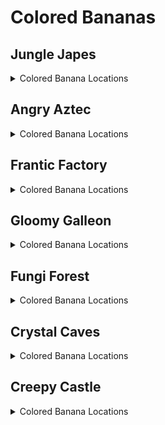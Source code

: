 # Colored Bananas 

## Jungle Japes
<details>
<summary>Colored Banana Locations</summary>

<details>
<summary>Jungle Japes</summary>

| Name | Amount |
| ---- | ------ |
| Starting area against outside wall | 10 | 
| Starting area treetops | 15 | 
| Pentagon around Diddy's Cave GB | 5 | 
| Bunch in front of Cave T&S | 5 | 
| Line in front of cave peanut gate | 5 | 
| Bunch on torch in cave tunnel | 5 | 
| W1 bunches | 10 | 
| W2 bunches | 10 | 
| Along the shoreline on Tag Barrel side of river | 15 | 
| Cannon to Diddy cage (2 bunches) | 10 | 
| Tops of solid bushes (TB side) | 10 | 
| Tops of bushes (Painting Room side) | 10 | 
| From Diddy BP to river side (7 custom, 3 Diddy) | 3 | 
| From Diddy BP to river side (7 custom, 3 Diddy) | 7 | 
| Bunch in Minecart exit | 5 | 
| Up the slope to painting room | 10 | 
| Leading up to and on BBlast pad | 10 | 
| Up the vine to Funky's and lining the edge of Funky's area | 15 | 
| On the edge of cannon platform | 10 | 
| Bunches on torches by DK and Tiny BPs | 10 | 
| Singles in DK/Tiny BP tunnel (10 custom, 10 Chunky) | 20 | 
| W5 bunches and 5 singles around on mountain | 10 | 
| W5 bunches and 5 singles around on mountain | 5 | 
| Ring of singles around beehive area | 15 | 
| Beehive area inner platform ring (between trees) | 10 | 
| Bunch on stump (beehive area) | 5 | 
| Singles on steps leading to beehive | 10 | 
| From W4 to Cranky (1 custom, 9 Donkey) | 10 | 
| Bottom of pit near Diddy BP | 5 | 
| Bunches above water in fairy room | 10 | 
| Bunches on torches in boulder room | 10 | 
| W4 bunches | 10 | 
| Cranky trees (1 custom, 1 Lanky, 1 Tiny bunch) | 15 | 
| Outside ring around Cranky area | 20 | 
| Inside ring around Cranky's Lab | 10 | 
| Lanky's blueprint room (8 custom, 7 Lanky) | 11 | 
| Lanky's blueprint room (8 custom, 7 Lanky) | 4 | 
| 4 corners of Lanky BP room | 20 | 
| Slope to Painting room (2 custom, 3 Lanky) | 4 | 
| Slope to Painting room (2 custom, 3 Lanky) | 1 | 
| Riverbed (5 custom, 5 Lanky) | 10 | 
| Riverbed bunches (on each end) | 10 | 
| Ring around mountain (3 custom, 7 Diddy) | 10 | 
| First tunnel (10 custom, 5 Tiny) | 15 | 
| Slopes to Diddy's cage (4 custom, 6 Donkey) | 10 | 
| Rambi door to Fairy room (3 custom, 7 Tiny) | 5 | 
| Rambi door to Fairy room (3 custom, 7 Tiny) | 5 | 
| 3 bunches on riverbed | 15 | 
| Next to Snide | 10 | 
| Diddy cave around exterior | 10 | 
| On the edge of Diddy's cage platform | 5 | 
| T&S above diddy BP (2 custom, 1 Donkey bunch) | 15 | 
| between vines from funky to cannon | 10 | 
| Behind stump in beehive area | 10 | 
| Above Melon Crate behind mountain | 5 | 
| Above melon crate behind boulder | 5 | 
| Inside Free Diddy cage | 5 | 
| Between starting vines (Donkey) | 5 | 
| On top of slippery slope in BP cave (Lanky) | 5 | 
| W3 bunches (Donkey) | 10 | 
| Starting area (Diddy) | 5 | 
| On Funky's shop (Chunky) | 10 | 
| Under Lanky's bonus barrel in first cave (Lanky) | 5 | 
| In Rambi hut (Lanky) | 5 | 
| In Rambi hut (Donkey) | 5 | 
| In Rambi hut (Diddy) | 5 | 
| In Rambi hut (Tiny) | 5 | 
| On treetops (Tag barrel side) (Diddy) | 10 | 
| Inside cage with Rambi Box (Donkey) | 5 | 
| On 4 trees in Beehive area (Chunky) | 20 | 
| On treetop by Funky (Donkey) | 5 | 
| On treetop by cannon (Donkey) | 5 | 
| Underwater bunches (Diddy) | 10 | 
| On treetops (Painting room side) (Diddy) | 10 | 
| Beehive area, left stump (Tiny) | 15 | 
| Beehive area, right stump (Tiny) | 15 | 
| Diddy's cage treetop (Donkey) | 5 | 
| In front of beehive entrance (Tiny) | 5 | 
| Under Tiny's bonus barrel in first cave (Tiny) | 5 | 
| Around boulder past rambi gate (Lanky) | 5 | 
| Treetop by Snide's (Lanky) | 5 | 
| Around underground entrance (Chunky) | 5 | 
| On Cranky's Lab (Chunky) | 5 | 
| Bunch by Snide's (Lanky) | 5 | 
| Japes Rock bunch (Chunky) | 5 | 
| Starting area lower (DK portal side) | Balloon |
| Starting area lower (gate side) | Balloon |
| Starting area upper (DK portal side) | Balloon |
| Starting area upper (gate side) | Balloon |
| First tunnel 1 (gate side) | Balloon |
| First tunnel 2 (main area side) | Balloon |
| Minecart exit | Balloon |
| Painting room peanut switch | Balloon |
| Over river by middle switch | Balloon |
| T&S portal above Diddy BP | Balloon |
| Around mountain | Balloon |
| In front of Diddy's cage | Balloon |
| Funky's Armory | Balloon |
| Cannon to Diddy's cage | Balloon |
| Tunnel near DK BP | Balloon |
| Tunnel near Tiny BP | Balloon |
| Near high W2 above river | Balloon |
| Above river by tag barrel | Balloon |
| Over river by big vine | Balloon |
| Beehive area between trees | Balloon |
| Above beehive | Balloon |
| Above stump | Balloon |
| Above vines next to BBlast | Balloon |
| Between trees in front of painting room | Balloon |
| Near main Tag Barrel | Balloon |
| Above hole by Diddy BP (BP side) | Balloon |
| Above hole by Diddy BP (wall side) | Balloon |
| Between beaver and rambi door | Balloon |
| Above slope to Cranky | Balloon |
| In first cave (Diddy) | Balloon |
| In front of Snide's (Donkey) | Balloon |
| In boulder cave 1 (Chunky) | Balloon |
| Behind Rambi hut (Lanky) | Balloon |
| Above mountain (Diddy) | Balloon |
| Under baboon blast pad (Donkey) | Balloon |
| In front of Cranky (Donkey) | Balloon |
| Behind Rambi hut (Tiny) | Balloon |
| In fairy room (Tiny) | Balloon |
| In boulder cave 2 (Chunky) | Balloon |
| In boulder cave 3 (Chunky) | Balloon |
| In Lanky blueprint room (Lanky) | Balloon |
</details>
<details>
<summary>Japes Lanky Cave</summary>

| Name | Amount |
| ---- | ------ |
| Each side of the painting | 10 | 
| On pillars (Lanky) | 10 | 
| On steps (Lanky) | 10 | 
| In painting room (Lanky) | Balloon |
</details>
<details>
<summary>Japes Mountain</summary>

| Name | Amount |
| ---- | ------ |
| Bunch on Diddy's switch | 5 | 
| Singles on path to switch | 5 | 
| Big upside down minecart | 5 | 
| 2 bunches on big barrel (with ammo) | 10 | 
| Bunches on piles of coal | 10 | 
| 2 bunches on steel kegs (2nd room) | 10 | 
| Dynamite box in chimpy charge switch room | 5 | 
| Bunches on staircase-shaped boxes | 10 | 
| Conveyors | 10 | 
| On box in corner of conveyor room (Diddy) | 5 | 
| In river (Diddy) | 5 | 
| On box by conveyors (Diddy) | 5 | 
| In front of peanut switch (Diddy) | 5 | 
| First room above river | Balloon |
| In conveyor room (Diddy) | Balloon |
</details>
<details>
<summary>Japes Under Ground</summary>

| Name | Amount |
| ---- | ------ |
| On path (15 custom, 5 Chunky) | 20 | 
| On blueprint platform | 5 | 
| Bunches on path (Chunky) | 10 | 
| Left side | Balloon |
| Right (inner) side | Balloon |
</details>
<details>
<summary>Japes Tiny Hive</summary>

| Name | Amount |
| ---- | ------ |
| Paths to 1st & 2nd Switch | 10 | 
| Around first switch room | 10 | 
| Behind 2nd hallway arch | 10 | 
| Rings on steps (12 custom, 8 Tiny) | 20 | 
| Around 2nd switch room | 10 | 
| Around final room | Balloon |
| In first room (Tiny) | Balloon |
</details>
<details>
<summary>Japes Baboon Blast</summary>

| Name | Amount |
| ---- | ------ |
| Baboon blast singles between barrels | 10 | 
| Japes Baboon Blast (Donkey) | 10 | 
</details>
</details>

## Angry Aztec
<details>
<summary>Colored Banana Locations</summary>

<details>
<summary>Angry Aztec</summary>

| Name | Amount |
| ---- | ------ |
| At DK Portal before W1 | 5 | 
| First tunnel (5 custom, 5 Chunky) | 10 | 
| On DK BP archway | 10 | 
| First tunnel (5 custom, 5 Lanky) | 10 | 
| Singles all around oasis (17 custom, 3 Donkey) | 20 | 
| Singles on vines and bunch on guitar pad | 10 | 
| Around llama cage (upper) | 10 | 
| Around llama cage (lower) | 15 | 
| Bunches on each side of the Tiny Temple door | 10 | 
| Around Tiny Temple (on temple) | 20 | 
| Singles around Diddy BP | 10 | 
| 4 corners of top of Tiny Temple | 20 | 
| In front of Candy's | 5 | 
| Bunches on W1 | 5 | 
| Bunches on W1 | 5 | 
| Second tunnel (5 custom, 5 Diddy) | 10 | 
| Bunch on boulder switch | 5 | 
| Snake path to Cranky (5 custom, 5 Lanky) | 10 | 
| Bunches next to Cranky (1 custom, 1 Lanky bunch) | 10 | 
| W2 bunches (1 custom, 1 Diddy) | 5 | 
| W2 bunches (1 custom, 1 Diddy) | 5 | 
| Bunches on W3 | 10 | 
| Second tunnel from boulder pad to Chunky BB (5 custom, 5 Tiny) | 10 | 
| Second tunnel from Chunky BB to far W2 (5 custom, 5 Tiny) | 10 | 
| Near far W2 (2 custom, 3 Diddy) | 5 | 
| Flying bunches around totem (scale up a bit) | 20 | 
| Around totem Llama temple/5DT side (8 custom, 7 Chunky) | 15 | 
| Around totem Snide's side (2 custom, 3 Chunky) | 5 | 
| Top of ramps by tower | 10 | 
| Bunch on trees between Snide's and Beetle Race tower (1 custom, 2 Lanky bunches) | 15 | 
| Around Snide's HQ platform edge | 5 | 
| To Diddy's Tower GB (4 custom, 6 Chunky) | 10 | 
| Near Beetle Race Tower (2 custom, 3 Diddy) | 5 | 
| 15 singles around Beetle Race Tower | 15 | 
| From Snide's Tag to W5 T&S (7 custom, 3 Donkey) | 10 | 
| Bunches around the feed me totem | 10 | 
| Bunches on W4 | 10 | 
| W5 bunches (1 custom, 1 Tiny bunch) | 5 | 
| W5 bunches (1 custom, 1 Tiny bunch) | 5 | 
| Around Llama temple | 15 | 
| Llama temple stairs (1 custom, 4 Donkey) | 5 | 
| On each side of the Llama temple stairs | 10 | 
| On top of Diddy's Feed me totem switch on 5DT | 5 | 
| 5DT side (1 custom, 4 Diddy) | 5 | 
| Around 5DT bottom ledge | 20 | 
| Around 5DT top ledge | 15 | 
| Bunches on patch of sand between Llama temple and W2-3-4 (accessible by jumping from nearby tree) | 10 | 
| Bunches on 4 corners of Chunky BB cage | 20 | 
| Bunches on top of Chunky BB cage | 10 | 
| Along the walls around Chunky BB cage | 15 | 
| Inside giant boulder | 5 | 
| Bunches on each side of Funky's | 10 | 
| Singles up the stairs between Funky and Llama temple | 10 | 
| Singles up the stairs between Llama Temple and W2 | 10 | 
| Around W5 near bonus barrel | 5 | 
| Under Mini Monkey Barrel by Beetle Race Tower (Tiny) | 5 | 
| On oasis treetops (Donkey) | 15 | 
| DK Quicksand cave (Donkey) | 20 | 
| DK Blueprint cave (Donkey) | 10 | 
| On Melon crate on Llama Temple roof (Diddy) | 5 | 
| In sun (Diddy) | 5 | 
| On trees around Beetle race tower (Diddy) | 15 | 
| Path to 5DT (Tiny) | 5 | 
| Trees around back of 5DT (Tiny) | 10 | 
| Trees around front of 5DT (Tiny) | 15 | 
| Trees between Llama Temple and 5DT (Lanky) | 15 | 
| Vase room (Chunky) | 20 | 
| Chunky vase room back wall | Balloon |
| Chunky vase room right wall | Balloon |
| DK BP room over/under bridge | Balloon |
| Oasis | Balloon |
| In front of Candy | Balloon |
| Behind Tiny Temple | Balloon |
| Behind Llama cage high up | Balloon |
| Rising from quicksand near oasis | Balloon |
| Near Hunky Chunky barrel | Balloon |
| Cranky snake path left side | Balloon |
| Around giant boulder | Balloon |
| Behind Beetle Race Tower high up | Balloon |
| In front of Snide's | Balloon |
| Around feed me totem | Balloon |
| Right side of 5DT | Balloon |
| Spiral around tree left side of 5DT | Balloon |
| Near Cranky's lab (right side) (Donkey) | Balloon |
| In front of Tiny Temple (Diddy) | Balloon |
| Behind Llama Temple (Donkey) | Balloon |
| Near Cranky's Lab (left side) (Donkey) | Balloon |
| Quicksand cave (Diddy) | Balloon |
</details>
<details>
<summary>Aztec Donkey5DTemple</summary>

| Name | Amount |
| ---- | ------ |
| First dead end | 10 | 
| Second dead end | 5 | 
| Path to GB | 16 | 
| Path to GB | 4 | 
| First dead end | Balloon |
</details>
<details>
<summary>Aztec Diddy5DTemple</summary>

| Name | Amount |
| ---- | ------ |
| Path to GB | 16 | 
| Path to GB | 4 | 
| Second dead end | 10 | 
| First dead end | 10 | 
| Right side (Diddy) | Balloon |
</details>
<details>
<summary>Aztec Lanky5DTemple</summary>

| Name | Amount |
| ---- | ------ |
| Path to GB | 21 | 
| Path to GB | 4 | 
| Dead end | 5 | 
| Dead end | Balloon |
| Middle (Lanky) | Balloon |
</details>
<details>
<summary>Aztec Tiny5DTemple</summary>

| Name | Amount |
| ---- | ------ |
| Path to GB | 21 | 
| Path to GB | 4 | 
| Dead end | 5 | 
| Right side Mini Monkey room (scale 0.6) | 10 | 
| Dead end | Balloon |
</details>
<details>
<summary>Aztec Chunky5DTemple</summary>

| Name | Amount |
| ---- | ------ |
| Path to GB | 26 | 
| Path to GB | 4 | 
| Left side (Chunky) | Balloon |
| Right side (Chunky) | Balloon |
</details>
<details>
<summary>Aztec Llama Temple</summary>

| Name | Amount |
| ---- | ------ |
| Entrance stairs (9 custom, 6 Lanky) | 15 | 
| Around water/lava | 15 | 
| Bottom of stairs to Llama | 20 | 
| W2 in Llama temple | 5 | 
| W2 in Llama temple | 5 | 
| Bottom of stairs to W1 | 10 | 
| Leading to Trombone Tremor pad | 10 | 
| W1 (1 custom, 1 Lanky bunch) | 10 | 
| Behind and above llama | 10 | 
| All around Llama Temple (Donkey) | 15 | 
| To lava room (Tiny) | 3 | 
| To lava room (Tiny) | 2 | 
| On Tiny switches in lava room (Tiny) | 10 | 
| On vines in Matching game room (Lanky) | 5 | 
| Matching game room right side | Balloon |
| Above Llama | Balloon |
| Lava room | Balloon |
| Above lava/water (Tiny) | Balloon |
| In Lanky's room (Lanky) | Balloon |
| In Lanky's room (Lanky) | Balloon |
</details>
<details>
<summary>Aztec Tiny Temple</summary>

| Name | Amount |
| ---- | ------ |
| In Vulture room (1 custom, 9 Lanky) | 10 | 
| Underwater square room corners | 20 | 
| Monkey tongues (2 custom, 3 Diddy) | 5 | 
| Path to Free Tiny (3 custom, 7 Diddy) | 10 | 
| Path to Chunky's room (1 custom, 4 Chunky) | 5 | 
| On vulture GB switch (Lanky) | 5 | 
| Long monkey tongue (Diddy) | 15 | 
| Mini Monkey tunnel (Tiny) | 5 | 
| In corner around torch (Chunky) | 25 | 
| Mini Monkey alcove | Balloon |
| Tiny's room (Tiny) | Balloon |
| Tiny's room (Tiny) | Balloon |
| Vulture room (Chunky) | Balloon |
</details>
</details>

## Frantic Factory
<details>
<summary>Colored Banana Locations</summary>

<details>
<summary>Frantic Factory</summary>

| Name | Amount |
| ---- | ------ |
| Entrance on K. Rool mat | 5 | 
| Around hatch | 10 | 
| On Hatch switch | 5 | 
| Hatch switch room left wall | 5 | 
| Hatch switch room on console | 10 | 
| W3 (1 custom, 1 Chunky) | 5 | 
| W3 (1 custom, 1 Chunky) | 5 | 
| Snide room on metal boxes | 10 | 
| Pole from entrance to testing - upper room | 10 | 
| Tunnel to Snide room | 5 | 
| Snide room pole - upper room | 10 | 
| Block tower room under stairs with DK coins | 15 | 
| Block tower room on top of DK coins stairs in front of window | 5 | 
| On the floor at the base of block tower | 10 | 
| On corner block of Block tower | 5 | 
| Block tower room on box pile to tag barrel | 5 | 
| Block tower room on box by tag barrel | 5 | 
| Block tower room on grate between Mini Monkey and Tag barrel | 5 | 
| Block tower room by tunnel to spinning wheel (1 custom, 1 Tiny bunch) | 10 | 
| All around Block tower room | 20 | 
| Around numbers game | 10 | 
| Tunnel to numbers game (5 custom, 5 Donkey) | 10 | 
| Block tower (lower block towards R&D and tunnel to numbers game) | 5 | 
| Block tower (R block near top) | 5 | 
| Block tower (middle D block on the right path up) | 5 | 
| Pole to R&D - lower room | 10 | 
| R&D Pole | 5 | 
| R&D pole - upper room | 10 | 
| Tunnel from pole to R&D room | 5 | 
| Lower R&D pathway (10 custom, 5 Lanky) | 15 | 
| R&D in grate with 4 Chunky coins | 5 | 
| Tunnel from R&D room to above Power shed | 5 | 
| R&D corners of room with lever | 10 | 
| Corners of Car race room (right) | 10 | 
| Corners of Car race room (left) | 10 | 
| Diddy R&D room | 10 | 
| Diddy R&D room in front of 4 buttons | 20 | 
| Leading to Chunky R&D room | 2 | 
| Leading to Chunky R&D room | 3 | 
| Chunky R&D room behind chest | 10 | 
| Lanky R&D room upper 3 barrels | 15 | 
| Lanky R&D room lower 3 barrels | 15 | 
| On F Key | 5 | 
| Side walls of Lanky R&D room | 10 | 
| In fall from the hatch to power shed | 5 | 
| In Dark room on box | 5 | 
| On Simian Spring ledge with coins | 10 | 
| On box in stack of boxes to Candy/Cranky - left | 5 | 
| On box in stack of boxes to Candy/Cranky - right | 5 | 
| From BBlast pad to Tiny BP pole | 5 | 
| From Prod room to Chunky room (1 custom, 4 Donkey) | 5 | 
| Bottom of production room (3 custom, 12 Diddy) | 15 | 
| Prod room Chunky switch | 5 | 
| Prod room Diddy switch | 5 | 
| Prod room Lanky switch | 5 | 
| Prod room Tiny switch | 5 | 
| Prod room from elevator to center | 15 | 
| Prod room around center piece (lower floor) | 15 | 
| Prod room around center piece (higher floor) | 10 | 
| Prod room on spinning cylinder out from center piece | 5 | 
| Bunches on W4 | 5 | 
| Bunches on W4 | 5 | 
| Prod room upper level from elevators to spinning cylinders | 15 | 
| Prod room below Tiny conveyors | 10 | 
| Prod room on box-shaped vents below the upper level | 15 | 
| From long pole to prod room (4 custom, 6 Donkey) | 10 | 
| Bottom of long pole around room | 10 | 
| Pole room to arcade | 10 | 
| Pole room to arcade around pole | 10 | 
| Tunnel to Stash Snatch | 5 | 
| Stash Snatch room | 10 | 
| Under W5 table | 5 | 
| Under table to Mini Monkey GB | 15 | 
| On table to Mini Monkey GB | 10 | 
| On DK Arcade | 5 | 
| Tunnel to DK Arcade (5 custom, 5 Diddy) | 10 | 
| Funky room boxes on left | 10 | 
| Funky room on high boxes | 5 | 
| Around Funky platform | 15 | 
| Funky's room boxes on right | 10 | 
| Tunnel to Funky's room (2 custom, 3 Diddy) | 5 | 
| Funky's room around Funky's platform | 10 | 
| Bunches around Funky's store | 15 | 
| Production room spinning arms, inside ring (Chunky) | 10 | 
| Production room spinning arms, outside ring (Chunky) | 10 | 
| Dark room above moving platforms (Chunky) | 15 | 
| Tunnel from entrance to hatch (Donkey) | 5 | 
| Block tower (set of 3 bunches) (Diddy) | 15 | 
| Block tower (set of 2 bunches) (Diddy) | 10 | 
| W5 (Diddy) | 5 | 
| W5 (Diddy) | 5 | 
| Prod room rotating cylinders (Diddy) | 15 | 
| R&D upper walkway (Lanky) | 5 | 
| Path from stack of boxes to Candy & Cranky (Lanky) | 5 | 
| Pipe in corner of Chunky's room (Lanky) | 4 | 
| Pipe in corner of Chunky's room (Lanky) | 1 | 
| Pipe at the top of Prod room (Lanky) | 20 | 
| Pipe at the top of Prod room (Lanky) | 5 | 
| Prod room on the middle steps between rotating cylinders and the spinning arms (Lanky) | 15 | 
| W2 (Lanky) | 5 | 
| W2 (Lanky) | 5 | 
| Tunnel from starting room towards Testing (2 custom, 3 Tiny) | 5 | 
| Tunnel from pole past blue switch gate to T junction (3 custom, 2 Tiny) | 5 | 
| Tunnel from T junction to block tower (Tiny) | 5 | 
| Tunnel to Car race (Tiny) | 10 | 
| Prod room on conveyors to bonus barrel (Tiny) | 20 | 
| Prod room on far platform past Bonus Barrel (Tiny) | 5 | 
| Arcade room, by Mini Monkey tunnel (Tiny) | 5 | 
| In Spinning wheel room (Tiny) | 5 | 
| By middle window outside of production room (Tiny) | 10 | 
| On pole down hatch (Chunky) | 10 | 
| Chunky R&D room left side (Chunky) | 5 | 
| Chunky R&D room right side (Chunky) | 5 | 
| W1 (Chunky) | 5 | 
| W1 (Chunky) | 5 | 
| First room left corner | Balloon |
| First room right side | Balloon |
| First room by robots left side | Balloon |
| Tunnel by Snide's window | Balloon |
| Pole to block tower lower room | Balloon |
| Pole to block tower upper room | Balloon |
| Tunnel between Snide's and block tower | Balloon |
| Block tower room above arcade window | Balloon |
| Block tower room above block tower | Balloon |
| Around bottom of block tower | Balloon |
| Block tower room in front of numbers game window | Balloon |
| Tunnel to numbers game | Balloon |
| Block tower room by Mini Monkey barrel | Balloon |
| Block tower room by tag barrel | Balloon |
| Funky's room high and around room | Balloon |
| In spinning wheel room | Balloon |
| Pole to R&D lower room | Balloon |
| Pole to R&D upper room | Balloon |
| All around R&D room | Balloon |
| Piano game right side | Balloon |
| In window by car race Mini Monkey | Balloon |
| Tunnel to car race | Balloon |
| Chunky R&D room | Balloon |
| Cranky/Candy room | Balloon |
| Chunky room above blue switch | Balloon |
| Chunky room above dark room entrance | Balloon |
| Dark room | Balloon |
| Arcade room | Balloon |
| Production room very top | Balloon |
| Production room near wall under Lanky pipe | Balloon |
| Production room in front of middle window | Balloon |
| Production room in front of high window | Balloon |
| Around hatch (Chunky) | Balloon |
| Top of pole by Snide (Chunky) | Balloon |
| In piano game room (Lanky) | Balloon |
| In front of Snide (Tiny) | Balloon |
| In Diddy's R&D room (back) (Diddy) | Balloon |
| In Diddy's R&D room (front) (Diddy) | Balloon |
| In R&D above hatch to Chunky's room (Donkey) | Balloon |
| In front of Candy & Cranky (Donkey) | Balloon |
| Around numbers game (Donkey) | Balloon |
| In Diddy's R&D room (left) (Diddy) | Balloon |
| Prod room, by center (Tiny) | Balloon |
| In front of Funky (Tiny) | Balloon |
| Prod room, by highest tag barrel (Lanky) | Balloon |
| Chunky R&D room (Chunky) | Balloon |
</details>
<details>
<summary>Factory Power Hut</summary>

| Name | Amount |
| ---- | ------ |
| On box-shaped vents | 10 | 
| On boxes in corners (Donkey) | 15 | 
</details>
<details>
<summary>Factory Crusher</summary>

| Name | Amount |
| ---- | ------ |
| On conveyors (Donkey) | 15 | 
| In crusher room (Lanky) | Balloon |
</details>
<details>
<summary>Factory Baboon Blast</summary>

| Name | Amount |
| ---- | ------ |
| Baboon Blast group 1 (Donkey) | 10 | 
| Baboon Blast group 2 (Donkey) | 10 | 
</details>
</details>

## Gloomy Galleon
<details>
<summary>Colored Banana Locations</summary>

<details>
<summary>Gloomy Galleon</summary>

| Name | Amount |
| ---- | ------ |
| Entrance (5 custom, 5 Lanky) | 10 | 
| Tunnel to cannon game room | 5 | 
| Tunnels to Lighthouse and 5DS area (6 custom, 9 Tiny) | 15 | 
| To Cranky area (3 custom, 2 Chunky) | 5 | 
| Tunnel to Chests room (5 custom, 5 Chunky) | 10 | 
| Around Chunky chest room | 10 | 
| Inside middle chest with headphones | 5 | 
| Inside left chest with Fairy | 5 | 
| In alcove to chest room by Chunky coins | 10 | 
| On left side of ship to chests room | 5 | 
| On each side of Cranky's Lab ship at the bottom | 10 | 
| On wooden box (5DS side) | 10 | 
| Around battle arena pad | 5 | 
| Back wall of Cranky area at the bottom | 15 | 
| Between the two cannons in Cranky room | 5 | 
| Cranky room inside wall | 10 | 
| Stack of boxes by W2 | 5 | 
| On ship to chests room | 10 | 
| To Tiny BP (2 custom, 3 Tiny) | 5 | 
| Cranky's Room to T&S (2 custom, 3 Chunky) | 5 | 
| Cannon GB room boulder side | 10 | 
| Cannon GB room cannon side | 15 | 
| Cannon game room underwater | 10 | 
| On top of stalactite near 2DS | 5 | 
| Under ship tunnel by 5DS (with oranges) | 15 | 
| In chest by 5DS (Chunky OoB coins) | 5 | 
| In chest by 5DS (Lanky coins) | 5 | 
| Chest around 5DS (DK coins) | 5 | 
| Chest around 5DS (Tiny coins) | 5 | 
| Chest near mech fish (Diddy coins) | 5 | 
| From 5DS to Mech fish on sea floor | 5 | 
| From 5DS to 2DS on sea floor | 5 | 
| On underwater mast of 2DS | 5 | 
| Tunnel to gold tower room (4 custom, 6 Diddy) | 10 | 
| Seafloor around Lanky gold tower | 10 | 
| 4 corners of gold tower room | 20 | 
| On Lanky Gold Tower (5 custom, 5 Lanky) | 9 | 
| On Lanky Gold Tower (5 custom, 5 Lanky) | 1 | 
| On Diddy gold tower | 15 | 
| W4 | 5 | 
| W4 | 5 | 
| On wooden box (lighthouse side) | 10 | 
| Around Candy's Store | 20 | 
| By Seal race | 10 | 
| On ship part by Candy's store | 10 | 
| By submarine entrance | 5 | 
| On seafloor from 5DS to submarine area | 10 | 
| On floating plank with 4 DK coins | 10 | 
| Plank in front of Funky (Melon crate) | 10 | 
| On stalactite between 5DS and mech fish | 5 | 
| Around Funky's store | 20 | 
| Cactus on guitar pad | 5 | 
| Cactus on bongo pad | 5 | 
| Cactus on saxophone pad | 5 | 
| Cactus on top | 5 | 
| Cactus on top between coins | 5 | 
| Bottom around cactus | 15 | 
| Bottom on stalactites around submarine | 20 | 
| In corner behind cactus above the water surface | 10 | 
| Alcove behind Enguarde plank | 20 | 
| Around tag barrel near enguarde box (Lighthouse area) | 5 | 
| Bottom of water around chest between tag barrel and mermaid area | 15 | 
| Bottom of water near mermaid on seashells (Right) | 10 | 
| Bottom of water near mermaid on seashells (Center) | 15 | 
| Bottom of water near mermaid on seashells (Left) | 10 | 
| Bottom on each side of mermaid entrance | 10 | 
| Mermaid area top of pillars on each side | 10 | 
| Mermaid area just under tag barrel | 5 | 
| Bunches leading down to bottom T&S | 20 | 
| Bottom of Lighthouse area around T&S portal | 10 | 
| Around hole leading to bottom T&S | 10 | 
| In front of water lowering switch | 5 | 
| In front of water raising switch | 5 | 
| W1 | 5 | 
| W1 | 5 | 
| W5 | 5 | 
| W5 | 5 | 
| Lighthouse switch | 5 | 
| Baboon Blast pad | 5 | 
| Around lighthouse | 10 | 
| On triangle pad by Diddy's BP | 5 | 
| On seal cage | 10 | 
| Guitar pad on top of lighthouse | 5 | 
| Up the ladder into the lighthouse | 5 | 
| Around Diddy BP | 15 | 
| In alcove behind Enguarde box (Donkey) | 10 | 
| Under ship tunnel by 5DS (Donkey) | 15 | 
| On top of lighthouse (Diddy) | 10 | 
| Around 2DS on seafloor (Diddy) | 10 | 
| In cannon path to Cranky (Diddy) | 10 | 
| On seafloor around mech fish (Diddy) | 20 | 
| On seafloor around enguarde chest in lighthouse area (Lanky) | 5 | 
| Under Enguarde box on 5DS (Lanky) | 5 | 
| On cactus trombone pad (Lanky) | 5 | 
| In chest right of Enguarde box (Lanky) | 5 | 
| In chest left of Enguarde box (Lanky) | 5 | 
| In chest close to mermaid (Lanky) | 5 | 
| In chest close to T&S hole (Lanky) | 5 | 
| W3 (Tiny) | 5 | 
| W3 (Tiny) | 5 | 
| In front of Tiny's treasure chest (Tiny) | 5 | 
| In cannon game room over planks (Tiny) | 15 | 
| On seafloor around lighthouse (Chunky) | 10 | 
| W2 (Chunky) | 5 | 
| W2 (Chunky) | 5 | 
| Under ship tunnel by 5DS (Chunky) | 15 | 
| Cannon game room | Balloon |
| Between W2 and Tiny BP | Balloon |
| Between left side of ship and T&S portal | Balloon |
| Around Cranky | Balloon |
| Around top of lighthouse | Balloon |
| In front of Funky's | Balloon |
| In front of Candy's | Balloon |
| High in gold tower room | Balloon |
| Around cactus (Diddy) | Balloon |
| By Diddy BP (Tiny) | Balloon |
| Above battle crown pad 1 (Lanky) | Balloon |
| Above battle crown pad 2 (Lanky) | Balloon |
| Around cactus (Chunky) | Balloon |
| Above seal cage (Diddy) | Balloon |
| Around lighthouse (Donkey) | Balloon |
| In chests room (Donkey) | Balloon |
| In gold tower room (Diddy) | Balloon |
| By cannon in cannon game room (Chunky) | Balloon |
| Above 2DS (Chunky) | Balloon |
| Above 5DS (Lanky) | Balloon |
| In front of Snide (Tiny) | Balloon |
| In gold tower room (Tiny) | Balloon |
</details>
<details>
<summary>Galleon Sick Bay</summary>

| Name | Amount |
| ---- | ------ |
| Each side of cannon | 10 | 
| In main hallway (Chunky) | 20 | 
| In barrels room (Chunky) | 5 | 
| Corner | Balloon |
</details>
<details>
<summary>Galleon Lighthouse</summary>

| Name | Amount |
| ---- | ------ |
| Ladder at the bottom | 5 | 
| Around first floor platforms | 10 | 
| Around the top of the lighthouse | 5 | 
| Around the bottom of the lighthouse | 15 | 
| Group 1 up the lighthouse (Donkey) | 10 | 
| Group 2 up the lighthouse (Donkey) | 10 | 
| Around top | Balloon |
| Left side (Donkey) | Balloon |
</details>
<details>
<summary>Galleon Mechafish</summary>

| Name | Amount |
| ---- | ------ |
| On planks | 10 | 
</details>
<details>
<summary>Galleon Mermaid Room</summary>

| Name | Amount |
| ---- | ------ |
| In the alcove | 5 | 
| Above the mermaid | 5 | 
</details>
<details>
<summary>Galleon5DShip Diddy Lanky Chunky</summary>

| Name | Amount |
| ---- | ------ |
| Entrance tunnel (1 custom, 4 Diddy) | 5 | 
| On a barrel and a box | 10 | 
| On barrel | 5 | 
| On stack of boxes | 5 | 
| On chests | 10 | 
| On Captain K. Rools Log Book | 5 | 
| On a barrel | 5 | 
| On a box in the corner | 5 | 
| Corners of Diddy's 5DS (Diddy) | 10 | 
| Close right corner of Lanky's 5DS (Lanky) | 5 | 
| Far left corner of Lanky's 5DS (Lanky) | 5 | 
| Far right corner of Lanky's 5DS (Lanky) | 5 | 
</details>
<details>
<summary>Galleon5DShip DKTiny</summary>

| Name | Amount |
| ---- | ------ |
| On stack of boxes on the right | 5 | 
| On box in right bedroom | 5 | 
| On algae on the left | 5 | 
| On boxes in bonus barrel room | 10 | 
| Singles in Tiny's 5DS (2 custom, 8 Tiny) | 10 | 
| On pillow in back bedroom | 5 | 
| Right side of Tiny's 5DS (Tiny) | 5 | 
| Singles in DK's 5DS (Donkey) | 10 | 
| Left side of Tiny's 5DS (Tiny) | 5 | 
</details>
<details>
<summary>Galleon2DShip</summary>

| Name | Amount |
| ---- | ------ |
| On the right on Tiny's side | 10 | 
| In the chests | 15 | 
| In tunnel to GB | 10 | 
| On barrel in Tiny's 2DS (Tiny) | 5 | 
| On path to Enguarde box (Lanky) | 5 | 
| On chest in Tiny's 2DS (Tiny) | 5 | 
| At the end of tunnel to GB (Lanky) | 5 | 
</details>
<details>
<summary>Galleon Submarine</summary>

| Name | Amount |
| ---- | ------ |
| Back of submarine | 5 | 
| On each side | 10 | 
| On console | 5 | 
</details>
<details>
<summary>Galleon Treasure Chest</summary>

| Name | Amount |
| ---- | ------ |
| Along bottom on each side | 10 | 
</details>
<details>
<summary>Galleon Baboon Blast</summary>

| Name | Amount |
| ---- | ------ |
| Baboon blast bunches (Donkey) | 15 | 
</details>
</details>

## Fungi Forest
<details>
<summary>Colored Banana Locations</summary>

<details>
<summary>Fungi Forest</summary>

| Name | Amount |
| ---- | ------ |
| Mushroom near DK portal | 5 | 
| Mushroom by pink tunnel | 5 | 
| Mushroom with vines leading to other mushroom | 5 | 
| Other mushroom whose vines lead to | 5 | 
| Mushroom with vines leading to minecart | 5 | 
| On vines between two shrooms | 10 | 
| Vines to minecart | 5 | 
| Around the roof of minecart | 10 | 
| Mushroom by blue tunnel | 5 | 
| Stumps leading to pendulum | 15 | 
| Up the pendulum | 5 | 
| Behind clock | 5 | 
| Cannon trajectory | 10 | 
| Under W2 Tag Barrel | 5 | 
| Bouncy shroom by pink tunnel | 5 | 
| On pink tunnel lip | 5 | 
| On blue tunnel lip | 5 | 
| Against the wall by the apple destination | 10 | 
| W3 to pink tunnel | 5 | 
| W4 to Minecart | 10 | 
| Stump to Minecart | 5 | 
| Mill area - Mushroom by blue tunnel | 5 | 
| Mushroom by Snide's | 5 | 
| Mushroom by Diddy's barn | 5 | 
| Mushroom by back tag barrel | 5 | 
| Mushroom by Minecart exit | 5 | 
| Top of Minecart exit | 10 | 
| Top of Mill (8 custom, 7 Lanky) | 15 | 
| Outside of conveyor belt (behind night gate) | 5 | 
| W1 (1 custom, 1 Lanky bunch) | 5 | 
| W1 (1 custom, 1 Lanky bunch) | 5 | 
| Behind Diddy's Barn | 5 | 
| Leading to Diddy barn (2 custom, 3 Diddy) | 5 | 
| Against wall behind back tag barrel | 5 | 
| Around the outside of DK's barn | 20 | 
| Around the inside of DK's barn | 15 | 
| On thorns hedge | 15 | 
| Behind leaf wall by DK BP | 10 | 
| Apple GB T&S behind night gate | 5 | 
| Around apple (1 custom, 9 Chunky) | 10 | 
| Below Mini Monkey barrel | 5 | 
| Inside fence around beanstalk | 10 | 
| Around the outside of the fence around beanstalk | 15 | 
| Below tag barrel on bouncy shroom around giant mushroom | 5 | 
| On mushroom near Cranky | 5 | 
| Mushroom near rocketbarrel | 5 | 
| Mushroom near yellow tunnel | 5 | 
| In patch of grass near yellow tunnel | 10 | 
| In moat around giant mushroom | 10 | 
| By middle exit of giant mushroom | 5 | 
| Around Tiny BP | 10 | 
| Behind ladder to BBlast | 5 | 
| Behind ladder leading to Giant Mushroom middle entrance | 10 | 
| Around baboon blast platform | 10 | 
| On BBlast pad | 5 | 
| On path to giant mushroom middle entrance | 15 | 
| Entrance of Light room | 5 | 
| Each side of back T&S on top of giant mushroom | 10 | 
| Just off the edge by Face Puzzle entrance | 5 | 
| Entrance of Dark room | 5 | 
| Behind night ladder on top of giant mushroom | 5 | 
| By battle arena on little outcrop | 5 | 
| Around battle crown platform | 10 | 
| Around Lanky switch on top of giant mushroom | 10 | 
| Path to Rabbit race (2 custom, 3 Lanky) | 5 | 
| On Rabbit's home | 5 | 
| On Guitar pad in W4 area | 5 | 
| Saxophone pad in tree area | 5 | 
| On anthill around hole | 5 | 
| Around anthill (2 custom, 8 Tiny) | 10 | 
| In owl alcove | 5 | 
| Around rocketbarrel barrel | 5 | 
| Tree stumps rocketbarrel side | 10 | 
| Tree stumps rabbit side | 10 | 
| Stump at the entrance of tree area | 10 | 
| On top of yellow tunnel in tree area | 5 | 
| Around patch of grass by melon crate | 10 | 
| Line under tree by Lanky BP | 10 | 
| In purple tunnel (Donkey) | 5 | 
| In blue tunnel (Donkey) | 5 | 
| Path to thornvine barn (Donkey) | 5 | 
| Path to Baboon Blast pad (Donkey) | 5 | 
| On thornvine barn switch (Donkey) | 5 | 
| W5 (Donkey) | 5 | 
| W5 (Donkey) | 5 | 
| Around giant mushroom upper exterior (Diddy) | 10 | 
| Around tree (Diddy) | 10 | 
| Under starting area rocketbarrel (Diddy) | 10 | 
| Under giant mushroom rocketbarrel (Diddy) | 10 | 
| By entrance of rafters attic (Diddy) | 5 | 
| On hollow tree (Diddy) | 5 | 
| W4 (Diddy) | 5 | 
| W4 (Diddy) | 5 | 
| W3 (1 Lanky, 1 Tiny) | 5 | 
| W3 (1 Lanky, 1 Tiny) | 5 | 
| Yellow tunnel (Lanky) | 10 | 
| Around giant mushroom base (Lanky) | 10 | 
| In entrance to Lanky's attic (Lanky) | 5 | 
| Over baboon balloon pad (Lanky) | 5 | 
| On Giant mushroom top switch (Lanky) | 5 | 
| On Rabbit Race instrument pad (Lanky) | 5 | 
| Green tunnel (Tiny) | 1 | 
| Green tunnel (Tiny) | 4 | 
| On riverbed around mill (3 custom, 17 Tiny) | 20 | 
| On mushrooms in beanstalk area (Tiny) | 15 | 
| On anthill (Tiny) | 5 | 
| W2 (Chunky) | 5 | 
| W2 (Chunky) | 5 | 
| On minecart entrance (Chunky) | 5 | 
| Around giant mushroom lower exterior | 10 | 
| Above apple GB | Balloon |
| By blue wall near Minecart | Balloon |
| Around roof of minecart | Balloon |
| High against wall between pink tunnel and minecart | Balloon |
| Behind clock | Balloon |
| Near blue tunnel mill side | Balloon |
| Next to conveyor GB box | Balloon |
| Side of Mill where back entrance is | Balloon |
| Above back tag barrel (Mill area) | Balloon |
| Barn area right side | Balloon |
| Barn area left side | Balloon |
| Around beanstalk | Balloon |
| At first giant mushroom level by rocketbarrel barrel | Balloon |
| By second level entrance | Balloon |
| By high W5 | Balloon |
| By T&S on top of giant mushroom | Balloon |
| By battle crown | Balloon |
| By yellow tunnel tree side | Balloon |
| Rabbit race | Balloon |
| By T&S portal (tree area) | Balloon |
| Above tree | Balloon |
| In front of Snide (Diddy) | Balloon |
| Above Tiny's blueprint (Tiny) | Balloon |
| Behind Diddy's barn (Donkey) | Balloon |
| Above Chunky's blueprint (Chunky) | Balloon |
| By DK's blueprint (Tiny) | Balloon |
</details>
<details>
<summary>Forest Anthill</summary>

| Name | Amount |
| ---- | ------ |
| On outside islands | 10 | 
</details>
<details>
<summary>Forest Baboon Blast</summary>

| Name | Amount |
| ---- | ------ |
| Between some barrels | 10 | 
| In baboon blast course (Donkey) | 10 | 
</details>
<details>
<summary>Forest Winch Room</summary>

| Name | Amount |
| ---- | ------ |
| On boxes in winch room | 15 | 
| In winch room (Diddy) | Balloon |
</details>
<details>
<summary>Forest Rafters</summary>

| Name | Amount |
| ---- | ------ |
| On plank near entrance | 5 | 
| On long plank near GB | 10 | 
| Rafters Right side (Diddy) | 5 | 
| Rafters Left side (Diddy) | 5 | 
</details>
<details>
<summary>Forest Thornvine Barn</summary>

| Name | Amount |
| ---- | ------ |
| On barrel and box near entrance | 10 | 
| On boxes by switch and ladder | 10 | 
| On two barrels by switch | 10 | 
| Near melon crate in thornvine area | 5 | 
| On boxes on upper level | 10 | 
| On ladder | 5 | 
| On switch (Donkey) | 5 | 
</details>
<details>
<summary>Forest Mill Front</summary>

| Name | Amount |
| ---- | ------ |
| On flour bag by Mini Monkey | 5 | 
| On conveyor belt | 5 | 
| On DK switch (Donkey) | 5 | 
| Middle of the room | Balloon |
| In DK's lever room (Donkey) | Balloon |
</details>
<details>
<summary>Forest Giant Mushroom</summary>

| Name | Amount |
| ---- | ------ |
| By entrance near gun switches | 10 | 
| Up first ladder up each path | 10 | 
| On first island to Speedy Swing Sortie | 5 | 
| On vines leading to night gate | 5 | 
| On floor with oranges | 10 | 
| Over gaps near top | 15 | 
| Between cannons (Donkey) | 15 | 
| Around Diddy's blueprint (3 custom, 7 Diddy) | 10 | 
| On Tiny switch (Tiny) | 5 | 
| First ladder up mushroom (2 custom, 3 Chunky) | 5 | 
| Second ladder up mushroom (2 custom, 3 Chunky) | 5 | 
| Third ladder up mushroom (2 custom, 3 Chunky) | 5 | 
| Fourth ladder up mushroom (2 custom, 3 Chunky) | 5 | 
| Fifth ladder up mushroom (2 custom, 3 Chunky) | 5 | 
| Sixth ladder up mushroom (2 custom, 3 Chunky) | 5 | 
| Last ladder up mushroom (2 custom, 3 Chunky) | 5 | 
| Lowest bunch up mushroom (Chunky) | 5 | 
| Top of mushroom (Chunky) | 5 | 
| Bunch in middle of climb up mushroom (Chunky) | 5 | 
| Top of lower portion of mushroom (Chunky) | 5 | 
| By night gate (Chunky) | 5 | 
| Diddy BP floor | Balloon |
| Oranges level | Balloon |
| Top of giant mushroom (Lanky) | Balloon |
| Bottom of giant mushroom (Lanky) | Balloon |
</details>
<details>
<summary>Forest Mill Attic</summary>

| Name | Amount |
| ---- | ------ |
| On boxes in Lanky attic | 10 | 
| Line behind boxes | 5 | 
| On box (Lanky) | 5 | 
</details>
<details>
<summary>Forest Lanky Mushrooms Room</summary>

| Name | Amount |
| ---- | ------ |
| On green mushroom | 5 | 
| On mushroom (Lanky) | 5 | 
</details>
<details>
<summary>Forest Mill Back</summary>

| Name | Amount |
| ---- | ------ |
| On boxes by Mini Monkey barrels | 10 | 
| On boxes by spider room (Tiny) | 5 | 
| By Mini Monkey entrance to front mill (Tiny) | 5 | 
| Inside punchable box (Tiny) | 5 | 
| On triangle pad (Chunky) | 5 | 
| Middle of room | Balloon |
</details>
<details>
<summary>Forest Spider</summary>

| Name | Amount |
| ---- | ------ |
| Around center web | 10 | 
| On entrance plank (Tiny) | 5 | 
</details>
<details>
<summary>Forest Lanky Zingers Room</summary>

| Name | Amount |
| ---- | ------ |
| Over bouncy shrooms (Lanky) | 10 | 
</details>
<details>
<summary>Forest Chunky Face Room</summary>

| Name | Amount |
| ---- | ------ |
| On Chunky switch (Chunky) | 5 | 
| Chunky's face puzzle room (Chunky) | Balloon |
</details>
</details>

## Crystal Caves
<details>
<summary>Colored Banana Locations</summary>

<details>
<summary>Crystal Caves</summary>

| Name | Amount |
| ---- | ------ |
| Around DK portal | 10 | 
| Around room by ice wall to Gorilla Gone GB | 5 | 
| Gorilla Gone Tunnel (2 custom, 3 Chunky) | 5 | 
| Around Gorilla Gone room | 10 | 
| Left side of first warps up the path | 10 | 
| On crystals on each side of W4 Mini Monkey room | 10 | 
| On Mini Monkey barrel ledge | 10 | 
| Next to Funky's store | 10 | 
| On monkeyport pad by W4 | 5 | 
| Mini Monkey tunnel to W4 | 5 | 
| On crystal platforms to Funky | 5 | 
| On crystal platforms to Ice castle | 5 | 
| On ice tomato switch | 5 | 
| On Beetle Race switch | 5 | 
| On Baboon Balloon pads | 10 | 
| To and around boulder by ice castle | 10 | 
| Path from boulder to boulder switch (2 custom, 3 Chunky) | 5 | 
| On plank to DK BP | 5 | 
| Warps to Cranky slope | 10 | 
| In front of Snide's (2 custom, 3 Chunky) | 5 | 
| Next to headphones by Snide's | 10 | 
| On slippery slope to Cranky | 10 | 
| Above Baboon Blast pad | 15 | 
| From BBlast pad to Cranky | 5 | 
| On crystal platforms to ice castle (right side) | 10 | 
| Vertical lines in alcoves between ice castle and BBlast | 15 | 
| Vertical line in alcove between BBlast and Mini Monkey W3 | 10 | 
| In front of Mini Monkey W3 tunnel | 5 | 
| On path between BBlast and Mini Monkey W3 | 5 | 
| On path between ice castle and BBlast | 10 | 
| Around Mini Monkey W3 room | 10 | 
| In Mini Monkey W3 tunnel | 5 | 
| In water around 5DI | 10 | 
| Around W1 in 5DI area | 5 | 
| Around W3 in 5DI area | 5 | 
| Around Tag Barrel in 5DI area | 5 | 
| Singles on 5DI | 10 | 
| Bunch on 5DI | 5 | 
| On pointy pillar by Chunky igloo | 5 | 
| In water around Chunky Igloo | 5 | 
| In water around Tiny Igloo | 5 | 
| On edge of useless platform on the right side of waterfall | 5 | 
| On other edge of useless platform on the right side of waterfall | 5 | 
| On baboon balloon pad by 1DC | 5 | 
| On Lanky 1DC | 5 | 
| Next to Lanky 1DC | 5 | 
| Plank to Lanky 1DC | 5 | 
| From Waterfall tag to W2 | 5 | 
| W2 to Tiny BP | 5 | 
| Each side of DK 1DC | 10 | 
| In front of the T&S on DK 1DC | 5 | 
| On crystal platform near waterfall RB | 5 | 
| Lower crystal platform to waterfall tag | 5 | 
| Around Tiny BP | 10 | 
| In the water between pickups below W4 Mini Monkey tunnel | 10 | 
| In river W1W2 to Waterfall | 15 | 
| In river in corner near Ice castle | 5 | 
| Path to big boulder (2 custom, 3 Donkey) | 5 | 
| Around giant boulder | 10 | 
| Behind pillar in giant boulder room | 5 | 
| Around pillar below DK 1DC | 10 | 
| Near ledge by waterfall | 5 | 
| Crystal platform at the end of fence in front of 5DC | 5 | 
| Lone small crystal platform close to 5DC | 5 | 
| Along fence in front of 5DC | 5 | 
| 5DC Triangle pad | 5 | 
| 5DC Saxophone pad | 5 | 
| 5DC Lower Guitar pad | 5 | 
| 5DC Upper Guitar pad | 5 | 
| W5 | 5 | 
| W5 | 5 | 
| Corner by W5 | 5 | 
| Line on middle floor of 5DC | 5 | 
| Line on upper floor of 5DC | 5 | 
| Bunch in front of window up high on 5DC | 5 | 
| Blue lonely crystal platform by 5DC | 5 | 
| Crystal platform by 5DC | 5 | 
| 2 ends of the Giant Kosha area | 10 | 
| 2 other ends of the Giant Kosha area | 10 | 
| In Boulder igloo (4 custom, 6 Chunky) | 10 | 
| In star above 5DI (Diddy) | 5 | 
| In waterfall under bonus barrel (Diddy) | 5 | 
| W2 (Chunky) | 10 | 
| Around 5DI (Donkey) | 5 | 
| Around baboon blast pad (Donkey) | 5 | 
| W1 (Donkey) | 10 | 
| On 5DC bongos pad (Donkey) | 5 | 
| On pillar by 5DI tag (Diddy) | 5 | 
| Above baboon blast pad by Cranky (Lanky) | 15 | 
| Inside tower to beetle race (Lanky) | 5 | 
| On trombone pad on Lanky cabin (Lanky) | 5 | 
| First path to warps (Lanky) | 5 | 
| Path from Funky to rocketbarrel (Diddy) | 5 | 
| W4 (Diddy) | 5 | 
| W4 (Diddy) | 5 | 
| Above Tiny and Chunky igloos (Diddy) | 10 | 
| Around Diddy blueprint (Diddy) | 5 | 
| Chunky igloo (Chunky) | 5 | 
| On Gorilla Gone pad (Chunky) | 5 | 
| On small boulder switch (Chunky) | 5 | 
| Inside giant boulder (Chunky) | 5 | 
| W3 (Tiny) | 5 | 
| W3 (Tiny) | 5 | 
| On riverbed to waterfall (Lanky) | 10 | 
| On W5 pillar (Lanky) | 20 | 
| On riverbed to igloo area (Tiny) | 10 | 
| In Monkeyport igloo (Tiny) | 5 | 
| Inside small boulder (Chunky) | 5 | 
| Middle of Giant Kosha room (Tiny) | 20 | 
| Near pillar by DK portal | Balloon |
| First room between DK portal and main level | Balloon |
| Under bridge to W4 Mini Monkey | Balloon |
| Around pillar of Lanky BP | Balloon |
| Around Lanky BP (high) | Balloon |
| Above W1 and W2 (Ice castle height) | Balloon |
| Above small boulder | Balloon |
| Around pillar near Cranky | Balloon |
| Above river under bridge to small boulder | Balloon |
| Beneath BBlast | Balloon |
| Above area to Mini Monkey W3 room | Balloon |
| Behind right pillar near 5DI | Balloon |
| Above Monkeyport igloo | Balloon |
| Between Tag barrel and W1 | Balloon |
| Above Chunky igloo | Balloon |
| In waterfall (Under bonus barrel) | Balloon |
| In front of 5DC lower floor | Balloon |
| Above 5DC middle floor | Balloon |
| Above river close to waterfall 5DC side | Balloon |
| Around Tiny BP pillar (low) | Balloon |
| Above useless platform below Lanky 1DC | Balloon |
| Above river at Lanky 1DC roof height | Balloon |
| Above rocketbarrel area (between Rotating room and waterfall tag) | Balloon |
| Above rotating room | Balloon |
| In front of Candy | Balloon |
| Around W4 pillar (Diddy) | Balloon |
| In front of Snide (Chunky) | Balloon |
| Around Tiny blueprint (Tiny) | Balloon |
| Waterfall (Lanky) | Balloon |
| In gorilla gone room (Donkey) | Balloon |
| Above 5DC (Diddy) | Balloon |
| In bonus barrel cave (Chunky) | Balloon |
| In Diddy BP room (Tiny) | Balloon |
| In giant boulder room (Donkey) | Balloon |
</details>
<details>
<summary>Caves Baboon Blast</summary>

| Name | Amount |
| ---- | ------ |
| Middle path first barrel | 5 | 
| Line that misses a barrel in slow path | 5 | 
| Line of singles through ring | 5 | 
| Long path (Donkey) | 15 | 
| Middle path (Donkey) | 5 | 
</details>
<details>
<summary>Caves Frozen Castle</summary>

| Name | Amount |
| ---- | ------ |
| Each side walls | 10 | 
| Each side of the tomato's chair | 10 | 
| In frozen castle (Lanky) | Balloon |
</details>
<details>
<summary>Caves Chunky Igloo</summary>

| Name | Amount |
| ---- | ------ |
| Around the igloo | 10 | 
| In Chunky 5DI (Chunky) | Balloon |
</details>
<details>
<summary>Caves Diddy Igloo</summary>

| Name | Amount |
| ---- | ------ |
| Numbers 1 5 6 | 15 | 
| Numbers 2 3 4 | 15 | 
| In Diddy 5DI (Diddy) | Balloon |
</details>
<details>
<summary>Caves Donkey Igloo</summary>

| Name | Amount |
| ---- | ------ |
| Center of igloo group with 7 singles | 10 | 
| Around maze | 10 | 
| On doorframe (Donkey) | 5 | 
| In DK 5DI (Donkey) | Balloon |
</details>
<details>
<summary>Caves Lanky Igloo</summary>

| Name | Amount |
| ---- | ------ |
| On crystal tower | 10 | 
| Up the crystal tower (Lanky) | 5 | 
| Around crystal tower (lower) | Balloon |
| In Lanky 5DI (Lanky) | Balloon |
</details>
<details>
<summary>Caves Tiny Igloo</summary>

| Name | Amount |
| ---- | ------ |
| Inside Tiny's igloo room | 10 | 
| In middle (Tiny) | 5 | 
| In Tiny 5DI (Tiny) | Balloon |
</details>
<details>
<summary>Caves Lanky Cabin</summary>

| Name | Amount |
| ---- | ------ |
| Stack of books in entrance corner | 5 | 
| Stacks of books on shelves in Lanky's cabin | 10 | 
| Bunch on switch | 5 | 
| Across room in L pattern | Balloon |
</details>
<details>
<summary>Caves Chunky Cabin</summary>

| Name | Amount |
| ---- | ------ |
| Stacks of books on shelves in Chunky's cabin | 10 | 
| Books on floor and back shelf in Chunky's cabin | 10 | 
| In the middle of the room (Chunky) | 20 | 
</details>
<details>
<summary>Caves Diddy Upper Cabin</summary>

| Name | Amount |
| ---- | ------ |
| Books on shelf near entrance in Diddy's upper cabin | 5 | 
| Books on shelf on back wall in Diddy's upper cabin | 5 | 
| On candles (Diddy) | 15 | 
| Above entrance high up in the room | Balloon |
</details>
<details>
<summary>Caves Donkey Cabin</summary>

| Name | Amount |
| ---- | ------ |
| On books on shelves in DK's cabin | 10 | 
| On a trapdoor (Donkey) | 5 | 
| Around room | Balloon |
</details>
<details>
<summary>Caves Rotating Cabin</summary>

| Name | Amount |
| ---- | ------ |
| On puzzle (Donkey) | 5 | 
</details>
<details>
<summary>Caves Diddy Lower Cabin</summary>

| Name | Amount |
| ---- | ------ |
| Around room (Diddy) | 5 | 
| On center pillar (Diddy) | 5 | 
| Around room above platforms | Balloon |
</details>
<details>
<summary>Caves Tiny Cabin</summary>

| Name | Amount |
| ---- | ------ |
| Bunches in cabin (Tiny) | 10 | 
| In Tiny 5DC (Tiny) | Balloon |
</details>
</details>

## Creepy Castle
<details>
<summary>Colored Banana Locations</summary>

<details>
<summary>Creepy Castle</summary>

| Name | Amount |
| ---- | ------ |
| Around DK portal platform | 5 | 
| Center of DK portal platform | 5 | 
| Around small pool outside tree | 5 | 
| On tree by small pool outside big tree | 5 | 
| On steps to big tree | 5 | 
| On tree by big tree (Tiny coins) | 5 | 
| On branch sticking out of big tree | 5 | 
| On big tree | 5 | 
| On BBlast pad | 5 | 
| On sewer pipe | 5 | 
| Around big tree platform | 10 | 
| Path from big tree to first moving platforms (5 custom, 5 Donkey) | 10 | 
| Path from first moving platforms to staircase (not including) (4 custom, 6 Donkey) | 10 | 
| Along side of staircase to W1 | 5 | 
| On staircase to W1 (1 custom, 4 Donkey) | 5 | 
| On stones on path from moving platforms to W1 | 15 | 
| On tree by staircase to W1 | 5 | 
| On tree by low T&S portal (by Lanky coins) | 5 | 
| Path from crypt to low T&S portal | 10 | 
| On ladder from W1 stairs to crypt | 5 | 
| Path from Crypt to Tiny BP | 20 | 
| On Tiny BP platform | 10 | 
| On ladder from past crypt to random platform below/past W1 | 5 | 
| On pile of bricks on random platform past/below W1 | 5 | 
| Below moving platforms past W1 | 5 | 
| Around random platform past/below W1 | 10 | 
| W1 | 10 | 
| W2 | 10 | 
| W3 | 10 | 
| W4 | 10 | 
| W5 | 10 | 
| On tree on platform past/below W1 | 5 | 
| On ladder next to Tiny BP | 5 | 
| Path from W1 to ladder (7 custom, 8 Donkey) | 15 | 
| On ladder towards W2 (4 custom, 1 Donkey) | 5 | 
| Stone path from drawbridge to wooden path (4 custom, 6 Donkey) | 10 | 
| On wooden path towards W2 (4 custom, 6 Donkey) | 10 | 
| On path near Lanky BP (5 custom, 5 Donkey) | 10 | 
| Near W2 (1 custom, 4 Donkey) | 5 | 
| On brick piles past W1 | 10 | 
| On tree past W1 | 5 | 
| In moat by warps | 10 | 
| In moat by upper cave entrance | 10 | 
| On steps of upper cave entrance (warps side) | 10 | 
| On ladder into moat by W3 | 5 | 
| Ladder from tree to warps | 5 | 
| Edge of warps platform by tag barrel | 10 | 
| Wood border around tag barrel by warps | 10 | 
| W2 to wooden bridge (2 custom, 3 Tiny) | 5 | 
| Wooden bridge (2 custom, 3 Tiny) | 5 | 
| Wooden portion past bridge (3 custom, 2 Tiny) | 5 | 
| In front of Cranky (6 custom, 4 Tiny) | 10 | 
| First octagonal platform (4 custom, 1 Tiny) | 5 | 
| Second octagonal platform (4 custom, 1 Tiny) | 5 | 
| On switch to Museum | 5 | 
| Wooden path from Museum to W4 (6 custom, 4 Tiny) | 10 | 
| On W4 platform (4 custom, 1 Tiny) | 5 | 
| Around back of shed + greenhouse | 10 | 
| On greenhouse roof | 10 | 
| In front of ballroom (6 custom, 4 Tiny) | 10 | 
| In front of Library entrance (5 custom, 5 Tiny) | 10 | 
| Around tower past library (2 custom, 3 Tiny) | 5 | 
| Path to W5 from Library switch (5 custom, 5 Tiny) | 10 | 
| Path to W5 (1 custom, 9 Tiny singles, 1 Tiny bunch) | 15 | 
| Around tower at top | 10 | 
| On Tower Lanky switch | 5 | 
| On tower battlements (left of W5) | 10 | 
| On tower battlements past Snide | 15 | 
| Between W5 and path to Snide | 5 | 
| To and around Snide | 10 | 
| Battlements around Snide | 15 | 
| On battlements at top of tower | 20 | 
| Switch to Ballroom | 5 | 
| First bridge (Donkey) | 5 | 
| On cloud atop tower (Diddy) | 5 | 
| On pole close to Cranky (Diddy) | 5 | 
| Below first bridge | Balloon |
| Around big tree | Balloon |
| Above area near low T&S portal | Balloon |
| Above empty area past W1 | Balloon |
| Over and under moat bridge | Balloon |
| Above moat tunnel entrance | Balloon |
| Above headphones by warps tag | Balloon |
| On right side of path to W2 (Diddy balloon on the left) | Balloon |
| By Lanky blueprint | Balloon |
| Above path from W2 to W3 (castle side) | Balloon |
| Around Cranky's shop | Balloon |
| Behind greenhouse | Balloon |
| Near ballroom entrance | Balloon |
| On path near W5 (castle side) | Balloon |
| Around tower | Balloon |
| Above tower | Balloon |
| Behind Snide's | Balloon |
| Above W1 (Diddy) | Balloon |
</details>
<details>
<summary>Castle Ballroom</summary>

| Name | Amount |
| ---- | ------ |
| Ballroom - Entrance path | 10 | 
| Carpeted ramps to main room | 10 | 
| Back two corners of ballroom floor | 10 | 
| On monkeyport pad (Tiny) | 5 | 
| On candles (Diddy) | 15 | 
| In back of the room | Balloon |
| By bonus barrel (Diddy) | Balloon |
</details>
<details>
<summary>Castle Baboon Blast</summary>

| Name | Amount |
| ---- | ------ |
| In baboon blast course | 10 | 
</details>
<details>
<summary>Castle Dungeon</summary>

| Name | Amount |
| ---- | ------ |
| On buckets | 15 | 
| On DK switch | 5 | 
| On Lanky switch | 5 | 
| On Diddy switch | 5 | 
| Path between Diddy and Lanky switches | 10 | 
| In DK's room behind puzzle | 5 | 
| In Diddy's room between chains | 10 | 
| On BB pads | 15 | 
| On face puzzle (Donkey) | 5 | 
| In cages DK side (Diddy) | 10 | 
| In cages Lanky side (Diddy) | 10 | 
| In Lanky's section | Balloon |
| In Diddy's section | Balloon |
| In DK's room | Balloon |
| In Diddy's dungeon room (Diddy) | Balloon |
| Far in Lanky's dungeon room (Lanky) | Balloon |
| In cage left side (Chunky) | Balloon |
| Close in Lanky's dungeon room (Lanky) | Balloon |
| In cage right side (Chunky) | Balloon |
</details>
<details>
<summary>Castle Shed</summary>

| Name | Amount |
| ---- | ------ |
| Shed - Around room | 15 | 
| On Gorilla Gone pad | 5 | 
| In shed (Chunky) | Balloon |
</details>
<details>
<summary>Castle Lower Cave</summary>

| Name | Amount |
| ---- | ------ |
| Path to Crypt | 10 | 
| In front of crypt entrance | 5 | 
| To and around mausoleum | 10 | 
| Between homing ammo pickups next to Funky | 10 | 
| Singles from entrance to Funky (Lanky) | 5 | 
| Bunches from entrance to tag barrel (Lanky) | 10 | 
| Bunches from tag barrel to Funky (Lanky) | 15 | 
| Above pathway to crypt | Balloon |
| Around mausoleum | Balloon |
| In front of crypt (Diddy) | Balloon |
| In front of Funky (Tiny) | Balloon |
</details>
<details>
<summary>Castle Crypt</summary>

| Name | Amount |
| ---- | ------ |
| Entrance stairs | 5 | 
| Crypt - W1 (1 custom, 1 Diddy) | 10 | 
| Crypt - W2 (1 custom, 1 Donkey) | 10 | 
| Crypt - W3 | 10 | 
| Crypt - Path from warps to T intersection | 5 | 
| Crypt - Path to W2 | 10 | 
| Crypt - Path to W1 | 15 | 
| Crypt - Path to W3 | 10 | 
| Back corners of DK's room | 10 | 
| Bunch on coffin with pentagon of singles around it | 10 | 
| In coffins (Chunky) | 10 | 
| Above warps | Balloon |
| Around coffin in Chunky's room | Balloon |
| Around coffin in Diddy's room | Balloon |
| In coffin in Diddy's room (Diddy) | Balloon |
| In DK's room (Donkey) | Balloon |
</details>
<details>
<summary>Castle Mausoleum</summary>

| Name | Amount |
| ---- | ------ |
| On torches on Tiny's path | 10 | 
| Path to Lanky's side | 20 | 
| On trombone pad | 5 | 
| In green goo gap (Tiny) | 5 | 
| In and out of green goo pit | Balloon |
| Above green goo room | Balloon |
| In Lanky's green goo room (Lanky) | Balloon |
</details>
<details>
<summary>Castle Upper Cave</summary>

| Name | Amount |
| ---- | ------ |
| Behind Tiny's bonus barrel | 10 | 
| Path from moat entrance to Candy (Chunky) | 10 | 
| Path from tag barrel to Candy (Chunky) | 15 | 
| Path from W1 entrance to tag barrel (Chunky) | 5 | 
| Near moat entrance | Balloon |
| Near Candy | Balloon |
| Coming in and out of pit by Tiny's bonus barrel | Balloon |
</details>
<details>
<summary>Castle Greenhouse</summary>

| Name | Amount |
| ---- | ------ |
| Near osprint barrel | 5 | 
| Far dead end | 10 | 
| Corner dead end | 5 | 
| Group 1 along path (Lanky) | 15 | 
| Group 2 along path (Lanky) | 15 | 
</details>
<details>
<summary>Castle Library</summary>

| Name | Amount |
| ---- | ------ |
| On switch on books | 5 | 
| Path from first room to book hallway | 15 | 
| In big books room (Donkey) | 5 | 
| In ghost book hallway (Donkey) | 10 | 
| In switch room | Balloon |
| In GB room | Balloon |
</details>
<details>
<summary>Castle Museum</summary>

| Name | Amount |
| ---- | ------ |
| On rock switch | 5 | 
| Museum - Path from entrance to main room | 15 | 
| Giant bunch on pedestal | 5 | 
| Pentagon around pedestal | 5 | 
| On chimneys of car race building | 10 | 
| On monkeyport pads on car race side (Tiny) | 10 | 
| On monkeyport pad on monument side (Tiny) | 5 | 
| Inside boulder (Chunky) | 5 | 
| In hallway to main room | Balloon |
| Around car race | Balloon |
| In monument room (Tiny) | Balloon |
| Around middle (Chunky) | Balloon |
</details>
<details>
<summary>Castle Tower</summary>

| Name | Amount |
| ---- | ------ |
| By the entrance | 10 | 
| On baboon balloon pad | 5 | 
| In tower (Lanky) | Balloon |
</details>
<details>
<summary>Castle Trash Can</summary>

| Name | Amount |
| ---- | ------ |
| Around trash can | 10 | 
| On cheese (Tiny) | 5 | 
</details>
<details>
<summary>Castle Tree</summary>

| Name | Amount |
| ---- | ------ |
| Big Tree - Middle of first room | 5 | 
| Around hole on DK's side | 10 | 
| Path to Chunky's cage | 10 | 
| On plank in water (Donkey) | 5 | 
| By punchable wall (Chunky) | 5 | 
| First room | Balloon |
| Above hole (Donkey) | Balloon |
| In Chunky's room (Chunky) | Balloon |
</details>
</details>

